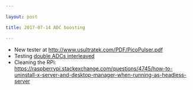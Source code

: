 ```yaml
---

layout: post

title: 2017-07-14 ADC boosting

---
```



-   New tester at http://www.usultratek.com/PDF/PicoPulser.pdf
-   Testing [double ADCs
    interleaved](https://github.com/kelu124/echomods/blob/master/elmo/data/20170713-TwoADCs.ipynb)
-   Cleaning the RPi:
    https://raspberrypi.stackexchange.com/questions/4745/how-to-uninstall-x-server-and-desktop-manager-when-running-as-headless-server

